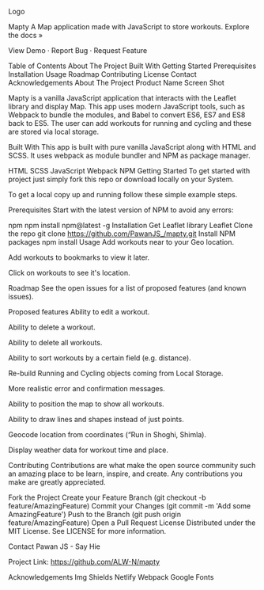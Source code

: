 Logo

Mapty
A Map application made with JavaScript to store workouts.
Explore the docs »

View Demo · Report Bug · Request Feature

Table of Contents
About The Project
Built With
Getting Started
Prerequisites
Installation
Usage
Roadmap
Contributing
License
Contact
Acknowledgements
About The Project
Product Name Screen Shot

Mapty is a vanilla JavaScript application that interacts with the Leaflet library and display Map. This app uses modern JavaScript tools, such as Webpack to bundle the modules, and Babel to convert ES6, ES7 and ES8 back to ES5. The user can add workouts for running and cycling and these are stored via local storage.

Built With
This app is built with pure vanilla JavaScript along with HTML and SCSS. It uses webpack as module bundler and NPM as package manager.

HTML
SCSS
JavaScript
Webpack
NPM
Getting Started
To get started with project just simply fork this repo or download locally on your System.

To get a local copy up and running follow these simple example steps.

Prerequisites
Start with the latest version of NPM to avoid any errors:

npm
npm install npm@latest -g
Installation
Get Leaflet library Leaflet
Clone the repo
git clone https://github.com/PawanJS_/mapty.git
Install NPM packages
npm install
Usage
Add workouts near to your Geo location.

Add workouts to bookmarks to view it later.

Click on workouts to see it's location.

Roadmap
See the open issues for a list of proposed features (and known issues).

Proposed features
Ability to edit a workout.

Ability to delete a workout.

Ability to delete all workouts.

Ability to sort workouts by a certain field (e.g. distance).

Re-build Running and Cycling objects coming from Local Storage.

More realistic error and confirmation messages.

Ability to position the map to show all workouts.

Ability to draw lines and shapes instead of just points.

Geocode location from coordinates (“Run in Shoghi, Shimla).

Display weather data for workout time and place.

Contributing
Contributions are what make the open source community such an amazing place to be learn, inspire, and create. Any contributions you make are greatly appreciated.

Fork the Project
Create your Feature Branch (git checkout -b feature/AmazingFeature)
Commit your Changes (git commit -m 'Add some AmazingFeature')
Push to the Branch (git push origin feature/AmazingFeature)
Open a Pull Request
License
Distributed under the MIT License. See LICENSE for more information.

Contact
Pawan JS - Say Hie

Project Link: https://github.com/ALW-N/mapty

Acknowledgements
Img Shields
Netlify
Webpack
Google Fonts
